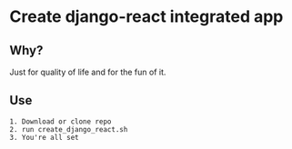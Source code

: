 # Create django-react integrated app

## Why?

Just for quality of life and for the fun of it.

## Use

```shell
1. Download or clone repo
2. run create_django_react.sh
3. You're all set
```
